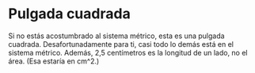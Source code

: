 # Pulgada cuadrada

Si no estás acostumbrado al sistema métrico, esta es una pulgada cuadrada.
Desafortunadamente para ti, casi todo lo demás está en el sistema métrico.
Además, 2,5 centímetros es la longitud de un lado, no el área. (Esa estaría en
cm^2.)
